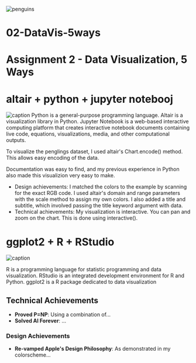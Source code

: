 
![penguins](https://github.com/cs4804-24c/a2-DataVis-5Ways/assets/412089/accc5680-3c77-4d29-9502-d3ff8cd922af)

# 02-DataVis-5ways

Assignment 2 - Data Visualization, 5 Ways  
===

# altair + python + jupyter notebooj

![caption](img/<altair.png>)
Python is a general-purpose programming language. Altair is a visualization library in Python. Jupyter Notebook is a web-based interactive computing platform that creates interactive notebook documents containing live code, equations, visualizations, media, and other computational outputs. 

To visualize the penglings dataset, I used altair's Chart.encode() method. This allows easy encoding of the data.

Documentation was easy to find, and my previous experience in Python also made this visualizion very easy to make. 

* Design achievements: I matched the colors to the example by scanning for the exact RGB code. I used altair's domain and range parameters with the scale method to assign my own colors. I also added a title and subtitle, which involved passing the title keyword argument with data.
* Technical achievements: My visualization is interactive. You can pan and zoom on the chart. This is done using interactive(). 

# ggplot2 + R + RStudio

![caption](img/<ggplot2.png>)

R is a programming language for statistic programming and data visualization. RStudio is an integrated development environment for R and Python. ggplot2 is a R package dedicated to data visualization



## Technical Achievements
- **Proved P=NP**: Using a combination of...
- **Solved AI Forever**: ...

### Design Achievements
- **Re-vamped Apple's Design Philosophy**: As demonstrated in my colorscheme...
